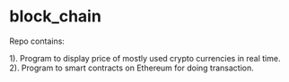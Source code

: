 # block_chain

Repo contains:

1). Program to display price of mostly used crypto currencies in real time.
2). Program to smart contracts on Ethereum for doing transaction.
